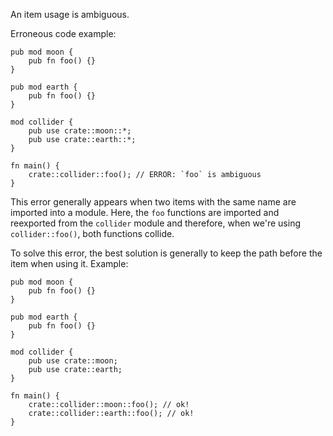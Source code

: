 An item usage is ambiguous.

Erroneous code example:

```compile_fail,edition2018,E0659
pub mod moon {
    pub fn foo() {}
}

pub mod earth {
    pub fn foo() {}
}

mod collider {
    pub use crate::moon::*;
    pub use crate::earth::*;
}

fn main() {
    crate::collider::foo(); // ERROR: `foo` is ambiguous
}
```

This error generally appears when two items with the same name are imported into
a module. Here, the `foo` functions are imported and reexported from the
`collider` module and therefore, when we're using `collider::foo()`, both
functions collide.

To solve this error, the best solution is generally to keep the path before the
item when using it. Example:

```edition2018
pub mod moon {
    pub fn foo() {}
}

pub mod earth {
    pub fn foo() {}
}

mod collider {
    pub use crate::moon;
    pub use crate::earth;
}

fn main() {
    crate::collider::moon::foo(); // ok!
    crate::collider::earth::foo(); // ok!
}
```

